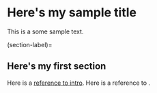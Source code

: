 # Here's my sample title

This is a some sample text.

(section-label)=
## Here's my first section

Here is a [reference to intro](intro.md). Here is a reference to [](section-label).